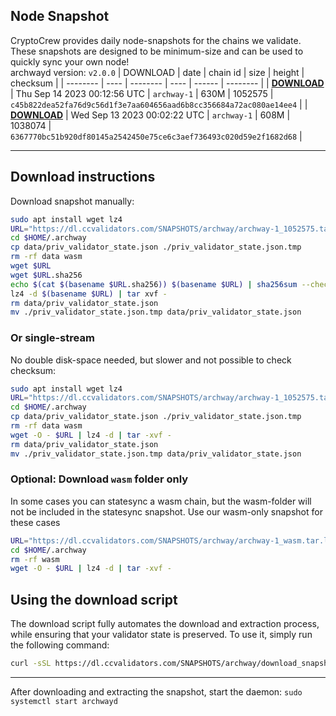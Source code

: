## Node Snapshot
CryptoCrew provides daily node-snapshots for the chains we validate. These snapshots are designed to be minimum-size and can be used to quickly sync your own node!  
archwayd version: `v2.0.0`
| DOWNLOAD | date | chain id | size | height | checksum |
| -------- | ---- | -------- | ---- | ------ | -------- |
| **[DOWNLOAD](https://dl.ccvalidators.com/SNAPSHOTS/archway/archway-1_1052575.tar.lz4)** | Thu Sep 14 2023 00:12:56 UTC | `archway-1` | 630M | 1052575 | `c45b822dea52fa76d9c56d1f3e7aa604656aad6b8cc356684a72ac080ae14ee4` |
| **[DOWNLOAD](https://dl.ccvalidators.com/SNAPSHOTS/archway/archway-1_1038074.tar.lz4)** | Wed Sep 13 2023 00:02:22 UTC | `archway-1` | 608M | 1038074 | `6367770bc51b920df80145a2542450e75ce6c3aef736493c020d59e2f1682d68` |

---

## Download instructions
Download snapshot manually:
```sh
sudo apt install wget lz4
URL="https://dl.ccvalidators.com/SNAPSHOTS/archway/archway-1_1052575.tar.lz4"
cd $HOME/.archway
cp data/priv_validator_state.json ./priv_validator_state.json.tmp
rm -rf data wasm
wget $URL
wget $URL.sha256
echo $(cat $(basename $URL.sha256)) $(basename $URL) | sha256sum --check
lz4 -d $(basename $URL) | tar xvf -
rm data/priv_validator_state.json
mv ./priv_validator_state.json.tmp data/priv_validator_state.json
```

### Or single-stream
No double disk-space needed, but slower and not possible to check checksum:
```sh
sudo apt install wget lz4
URL="https://dl.ccvalidators.com/SNAPSHOTS/archway/archway-1_1052575.tar.lz4"
cd $HOME/.archway
cp data/priv_validator_state.json ./priv_validator_state.json.tmp
rm -rf data wasm
wget -O - $URL | lz4 -d | tar -xvf -
rm data/priv_validator_state.json
mv ./priv_validator_state.json.tmp data/priv_validator_state.json
```

### Optional: Download `wasm` folder only
In some cases you can statesync a wasm chain, but the wasm-folder will not be included in the statesync snapshot. Use our wasm-only snapshot for these cases
```sh
URL="https://dl.ccvalidators.com/SNAPSHOTS/archway/archway-1_wasm.tar.lz4"
cd $HOME/.archway
rm -rf wasm
wget -O - $URL | lz4 -d | tar -xvf -
```



## Using the download script

The download script fully automates the download and extraction process, while ensuring that your validator state is preserved. To use it, simply run the following command:
```sh
curl -sSL https://dl.ccvalidators.com/SNAPSHOTS/archway/download_snapshot.sh | bash
```
---

After downloading and extracting the snapshot, start the daemon: `sudo systemctl start archwayd`

